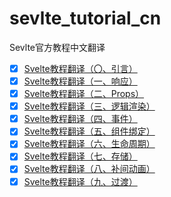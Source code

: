 # sevlte_tutorial_cn
Sevlte官方教程中文翻译

- [x] [Svelte教程翻译（〇、引言）](https://github.com/limeng0403/sevlte_tutorial_cn/blob/main/Svelte%E6%95%99%E7%A8%8B%E7%BF%BB%E8%AF%91%EF%BC%88%E3%80%87%E3%80%81%E5%BC%95%E8%A8%80%EF%BC%89.md)
- [x] [Svelte教程翻译（一、响应）](https://github.com/limeng0403/sevlte_tutorial_cn/blob/main/Svelte%E6%95%99%E7%A8%8B%E7%BF%BB%E8%AF%91%EF%BC%88%E4%B8%80%E3%80%81%E5%93%8D%E5%BA%94%EF%BC%89.md)
- [x] [Svelte教程翻译（二、Props）](https://github.com/limeng0403/sevlte_tutorial_cn/blob/main/Svelte%E6%95%99%E7%A8%8B%E7%BF%BB%E8%AF%91%EF%BC%88%E4%BA%8C%E3%80%81Props%EF%BC%89.md)
- [x] [Svelte教程翻译（三、逻辑渲染）](https://github.com/limeng0403/sevlte_tutorial_cn/blob/main/Svelte%E6%95%99%E7%A8%8B%E7%BF%BB%E8%AF%91%EF%BC%88%E4%B8%89%E3%80%81%E9%80%BB%E8%BE%91%E6%B8%B2%E6%9F%93%EF%BC%89.md)
- [x] [Svelte教程翻译（四、事件）](https://github.com/limeng0403/sevlte_tutorial_cn/blob/main/Svelte%E6%95%99%E7%A8%8B%E7%BF%BB%E8%AF%91%EF%BC%88%E5%9B%9B%E3%80%81%E4%BA%8B%E4%BB%B6%EF%BC%89.md)
- [x] [Svelte教程翻译（五、组件绑定）](https://github.com/limeng0403/sevlte_tutorial_cn/blob/main/Svelte%E6%95%99%E7%A8%8B%E7%BF%BB%E8%AF%91%EF%BC%88%E4%BA%94%E3%80%81%E7%BB%84%E4%BB%B6%E7%BB%91%E5%AE%9A%EF%BC%89.md)
- [x] [Svelte教程翻译（六、生命周期）](https://github.com/limeng0403/sevlte_tutorial_cn/blob/main/Svelte%E6%95%99%E7%A8%8B%E7%BF%BB%E8%AF%91%EF%BC%88%E5%85%AD%E3%80%81%E7%94%9F%E5%91%BD%E5%91%A8%E6%9C%9F%EF%BC%89.md)
- [x] [Svelte教程翻译（七、存储）](https://github.com/limeng0403/sevlte_tutorial_cn/blob/main/Svelte%E6%95%99%E7%A8%8B%E7%BF%BB%E8%AF%91%EF%BC%88%E4%B8%83%E3%80%81%E5%AD%98%E5%82%A8%EF%BC%89.md)
- [x] [Svelte教程翻译（八、补间动画）](https://github.com/limeng0403/sevlte_tutorial_cn/blob/main/Svelte%E6%95%99%E7%A8%8B%E7%BF%BB%E8%AF%91%EF%BC%88%E5%85%AB%E3%80%81%E8%A1%A5%E9%97%B4%E5%8A%A8%E7%94%BB%EF%BC%89.md)
- [x] [Svelte教程翻译（九、过渡）](https://github.com/limeng0403/sevlte_tutorial_cn/blob/main/Svelte%E6%95%99%E7%A8%8B%E7%BF%BB%E8%AF%91%EF%BC%88%E4%B9%9D%E3%80%81%E8%BF%87%E6%B8%A1%EF%BC%89.md) 
